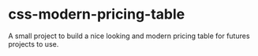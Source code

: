 # css-modern-pricing-table
A small project to build a nice looking and modern pricing table for futures projects to use.

